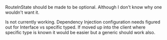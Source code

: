 ﻿RouteInState should be made to be optional.
Although I don't know why one wouldn't want it.

Is not currently working.  Dependency Injection configuration needs figured out for Interface vs specific typed.
If moved up into the client where specific type is known it would be easier but a generic should work also.